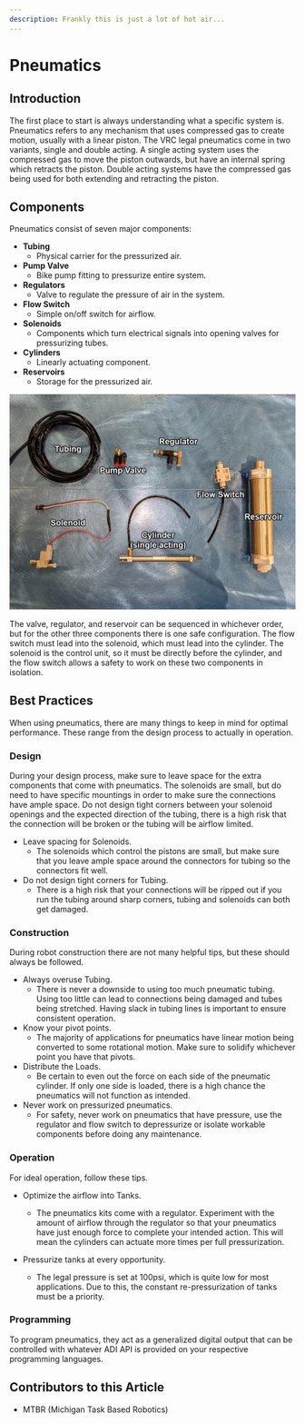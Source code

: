 ```yaml
---
description: Frankly this is just a lot of hot air...
---
```


# Pneumatics

## Introduction

The first place to start is always understanding what a specific system is. Pneumatics refers to any mechanism that uses compressed gas to create motion, usually with a linear piston. The VRC legal pneumatics come in two variants, single and double acting. A single acting system uses the compressed gas to move the piston outwards, but have an internal spring which retracts the piston. Double acting systems have the compressed gas being used for both extending and retracting the piston. 

## Components

Pneumatics consist of seven major components:

* **Tubing**
  * Physical carrier for the pressurized air.
* **Pump Valve**
  * Bike pump fitting to pressurize entire system.
* **Regulators**
  * Valve to regulate the pressure of air in the system.
* **Flow Switch**
  * Simple on/off switch for airflow. 
* **Solenoids**
  * Components which turn electrical signals into opening valves for pressurizing tubes.
* **Cylinders**
  * Linearly actuating component.
* **Reservoirs**
  * Storage for the pressurized air.

![](../.gitbook/assets/pneumosanno.png)

The valve, regulator, and reservoir can be sequenced in whichever order, but for the other three components there is one safe configuration. The flow switch must lead into the solenoid, which must lead into the cylinder. The solenoid is the control unit, so it must be directly before the cylinder, and the flow switch allows a safety to work on these two components in isolation. 

## Best Practices 

When using pneumatics, there are many things to keep in mind for optimal performance. These range from the design process to actually in operation.

### Design

During your design process, make sure to leave space for the extra components that come with pneumatics. The solenoids are small, but do need to have specific mountings in order to make sure the connections have ample space. Do not design tight corners between your solenoid openings and the expected direction of the tubing, there is a high risk that the connection will be broken or the tubing will be airflow limited. 

* Leave spacing for Solenoids.
  * The solenoids which control the pistons are small, but make sure that you leave ample space around the connectors for tubing so the connectors fit well.
* Do not design tight corners for Tubing.
  * There is a high risk that your connections will be ripped out if you run the tubing around sharp corners, tubing and solenoids can both get damaged. 

### Construction

During robot construction there are not many helpful tips, but these should always be followed.

* Always overuse Tubing.
  * There is never a downside to using too much pneumatic tubing. Using too little can lead to connections being damaged and tubes being stretched. Having slack in tubing lines is important to ensure consistent operation.
* Know your pivot points.
  * The majority of applications for pneumatics have linear motion being converted to some rotational motion. Make sure to solidify whichever point you have that pivots.
* Distribute the Loads.
  * Be certain to even out the force on each side of the pneumatic cylinder. If only one side is loaded, there is a high chance the pneumatics will not function as intended. 
* Never work on pressurized pneumatics.
  * For safety, never work on pneumatics that have pressure, use the regulator and flow switch to depressurize or isolate workable components before doing any maintenance. 

### Operation

For ideal operation, follow these tips.

* Optimize the airflow into Tanks.
  * The pneumatics kits come with a regulator. Experiment with the amount of airflow through the regulator so that your pneumatics have just enough force to complete your intended action. This will mean the cylinders can actuate more times per full pressurization. 
*   Pressurize tanks at every opportunity.

    * The legal pressure is set at 100psi, which is quite low for most applications. Due to this, the constant re-pressurization of tanks must be a priority.



### Programming

To program pneumatics, they act as a generalized digital output that can be controlled with whatever ADI API is provided on your respective programming languages. 

## Contributors to this Article

* MTBR (Michigan Task Based Robotics)

####
